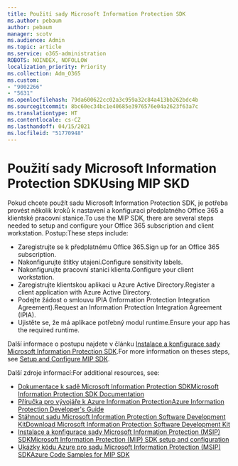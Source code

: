 ```yaml
---
title: Použití sady Microsoft Information Protection SDK
ms.author: pebaum
author: pebaum
manager: scotv
ms.audience: Admin
ms.topic: article
ms.service: o365-administration
ROBOTS: NOINDEX, NOFOLLOW
localization_priority: Priority
ms.collection: Adm_O365
ms.custom:
- "9002266"
- "5631"
ms.openlocfilehash: 79da600622cc02a3c959a32c84a413bb262bdc4b
ms.sourcegitcommit: 8bc60ec34bc1e40685e3976576e04a2623f63a7c
ms.translationtype: HT
ms.contentlocale: cs-CZ
ms.lasthandoff: 04/15/2021
ms.locfileid: "51770948"
---
```

# <a name="using-mip-skd"></a><span data-ttu-id="ce495-102">Použití sady Microsoft Information Protection SDK</span><span class="sxs-lookup"><span data-stu-id="ce495-102">Using MIP SKD</span></span>

<span data-ttu-id="ce495-103">Pokud chcete použít sadu Microsoft Information Protection SDK, je potřeba provést několik kroků k nastavení a konfiguraci předplatného Office 365 a klientské pracovní stanice.</span><span class="sxs-lookup"><span data-stu-id="ce495-103">To use the MIP SDK, there are several steps needed to setup and configure your Office 365 subscription and client workstation.</span></span> <span data-ttu-id="ce495-104">Postup:</span><span class="sxs-lookup"><span data-stu-id="ce495-104">These steps include:</span></span>

- <span data-ttu-id="ce495-105">Zaregistrujte se k předplatnému Office 365.</span><span class="sxs-lookup"><span data-stu-id="ce495-105">Sign up for an Office 365 subscription.</span></span>
- <span data-ttu-id="ce495-106">Nakonfigurujte štítky utajení.</span><span class="sxs-lookup"><span data-stu-id="ce495-106">Configure sensitivity labels.</span></span>
- <span data-ttu-id="ce495-107">Nakonfigurujte pracovní stanici klienta.</span><span class="sxs-lookup"><span data-stu-id="ce495-107">Configure your client workstation.</span></span>
- <span data-ttu-id="ce495-108">Zaregistrujte klientskou aplikaci u Azure Active Directory.</span><span class="sxs-lookup"><span data-stu-id="ce495-108">Register a client application with Azure Active Directory.</span></span>
- <span data-ttu-id="ce495-109">Podejte žádost o smlouvu IPIA (Information Protection Integration Agreement).</span><span class="sxs-lookup"><span data-stu-id="ce495-109">Request an Information Protection Integration Agreement (IPIA).</span></span>
- <span data-ttu-id="ce495-110">Ujistěte se, že má aplikace potřebný modul runtime.</span><span class="sxs-lookup"><span data-stu-id="ce495-110">Ensure your app has the required runtime.</span></span>

<span data-ttu-id="ce495-111">Další informace o postupu najdete v článku [Instalace a konfigurace sady Microsoft Information Protection SDK](https://docs.microsoft.com/information-protection/develop/setup-configure-mip).</span><span class="sxs-lookup"><span data-stu-id="ce495-111">For more information on theses steps, see [Setup and Configure MIP SDK](https://docs.microsoft.com/information-protection/develop/setup-configure-mip).</span></span>

<span data-ttu-id="ce495-112">Další zdroje informací:</span><span class="sxs-lookup"><span data-stu-id="ce495-112">For additional resources, see:</span></span>

- [<span data-ttu-id="ce495-113">Dokumentace k sadě Microsoft Information Protection SDK</span><span class="sxs-lookup"><span data-stu-id="ce495-113">Microsoft Information Protection SDK Documentation</span></span>](https://docs.microsoft.com/information-protection/develop/)
- [<span data-ttu-id="ce495-114">Příručka pro vývojáře k Azure Information Protection</span><span class="sxs-lookup"><span data-stu-id="ce495-114">Azure Information Protection Developer's Guide</span></span>](https://docs.microsoft.com/azure/information-protection/develop/developers-guide)
- [<span data-ttu-id="ce495-115">Stáhnout sadu Microsoft Information Protection Software Development Kit</span><span class="sxs-lookup"><span data-stu-id="ce495-115">Download Microsoft Information Protection Software Development Kit</span></span>](https://www.microsoft.com/download/details.aspx?id=57392)
- [<span data-ttu-id="ce495-116">Instalace a konfigurace sady Microsoft Information Protection (MSIP) SDK</span><span class="sxs-lookup"><span data-stu-id="ce495-116">Microsoft Information Protection (MIP) SDK setup and configuration</span></span>](https://docs.microsoft.com/information-protection/develop/setup-configure-mip)
- [<span data-ttu-id="ce495-117">Ukázky kódu Azure pro sadu Microsoft Information Protection (MSIP) SDK</span><span class="sxs-lookup"><span data-stu-id="ce495-117">Azure Code Samples for MIP SDK</span></span>](https://azure.microsoft.com/resources/samples/?sort=0&term=mipsdk)
